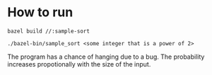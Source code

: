 # How to run

`bazel build //:sample-sort`

`./bazel-bin/sample_sort <some integer that is a power of 2>`

The program has a chance of hanging due to a bug. The probability increases propotionally with the size of the input. 
